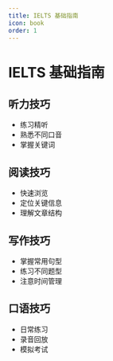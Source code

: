 ```yaml
---
title: IELTS 基础指南
icon: book
order: 1
---
```


# IELTS 基础指南

## 听力技巧
- 练习精听
- 熟悉不同口音
- 掌握关键词

## 阅读技巧
- 快速浏览
- 定位关键信息
- 理解文章结构

## 写作技巧
- 掌握常用句型
- 练习不同题型
- 注意时间管理

## 口语技巧
- 日常练习
- 录音回放
- 模拟考试